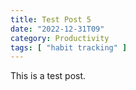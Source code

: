 ```yaml
---
title: Test Post 5
date: "2022-12-31T09"
category: Productivity
tags: [ "habit tracking" ]
---
```


This is a test post.
